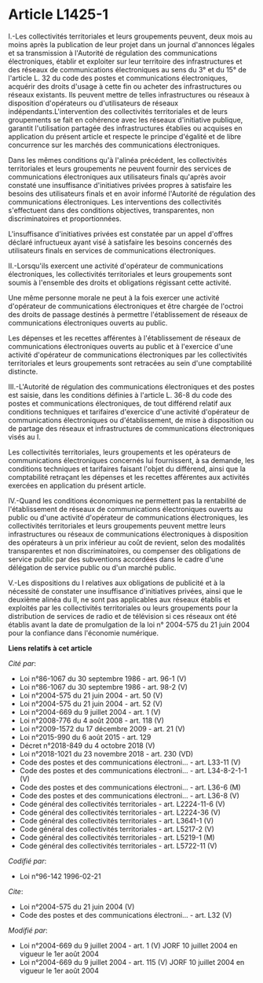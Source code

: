 # Article L1425-1

I.-Les collectivités territoriales et leurs groupements peuvent, deux mois au moins après la publication de leur projet dans
un journal d'annonces légales et sa transmission à l'Autorité de régulation des communications électroniques, établir et
exploiter sur leur territoire des infrastructures et des réseaux de communications électroniques au sens du 3° et du 15° de
l'article L. 32 du code des postes et communications électroniques, acquérir des droits d'usage à cette fin ou acheter des
infrastructures ou réseaux existants. Ils peuvent mettre de telles infrastructures ou réseaux à disposition d'opérateurs ou
d'utilisateurs de réseaux indépendants.L'intervention des collectivités territoriales et de leurs groupements se fait en
cohérence avec les réseaux d'initiative publique, garantit l'utilisation partagée des infrastructures établies ou acquises en
application du présent article et respecte le principe d'égalité et de libre concurrence sur les marchés des communications
électroniques. 

Dans les mêmes conditions qu'à l'alinéa précédent, les collectivités territoriales et leurs groupements ne peuvent fournir
des services de communications électroniques aux utilisateurs finals qu'après avoir constaté une insuffisance d'initiatives
privées propres à satisfaire les besoins des utilisateurs finals et en avoir informé l'Autorité de régulation des
communications électroniques. Les interventions des collectivités s'effectuent dans des conditions objectives, transparentes,
non discriminatoires et proportionnées.

L'insuffisance d'initiatives privées est constatée par un appel d'offres déclaré infructueux ayant visé à satisfaire les
besoins concernés des utilisateurs finals en services de communications électroniques. 

II.-Lorsqu'ils exercent une activité d'opérateur de communications électroniques, les collectivités territoriales et leurs
groupements sont soumis à l'ensemble des droits et obligations régissant cette activité. 

Une même personne morale ne peut à la fois exercer une activité d'opérateur de communications électroniques et être chargée
de l'octroi des droits de passage destinés à permettre l'établissement de réseaux de communications électroniques ouverts au
public. 

Les dépenses et les recettes afférentes à l'établissement de réseaux de communications électroniques ouverts au public et à
l'exercice d'une activité d'opérateur de communications électroniques par les collectivités territoriales et leurs
groupements sont retracées au sein d'une comptabilité distincte. 

III.-L'Autorité de régulation des communications électroniques et des postes est saisie, dans les conditions définies à
l'article L. 36-8 du code des postes et communications électroniques, de tout différend relatif aux conditions techniques et
tarifaires d'exercice d'une activité d'opérateur de communications électroniques ou d'établissement, de mise à disposition ou
de partage des réseaux et infrastructures de communications électroniques visés au I. 

Les collectivités territoriales, leurs groupements et les opérateurs de communications électroniques concernés lui
fournissent, à sa demande, les conditions techniques et tarifaires faisant l'objet du différend, ainsi que la comptabilité
retraçant les dépenses et les recettes afférentes aux activités exercées en application du présent article. 

IV.-Quand les conditions économiques ne permettent pas la rentabilité de l'établissement de réseaux de communications
électroniques ouverts au public ou d'une activité d'opérateur de communications électroniques, les collectivités
territoriales et leurs groupements peuvent mettre leurs infrastructures ou réseaux de communications électroniques à
disposition des opérateurs à un prix inférieur au coût de revient, selon des modalités transparentes et non discriminatoires,
ou compenser des obligations de service public par des subventions accordées dans le cadre d'une délégation de service public
ou d'un marché public.

V.-Les dispositions du I relatives aux obligations de publicité et à la nécessité de constater une insuffisance d'initiatives
privées, ainsi que le deuxième alinéa du II, ne sont pas applicables aux réseaux établis et exploités par les collectivités
territoriales ou leurs groupements pour la distribution de services de radio et de télévision si ces réseaux ont été établis
avant la date de promulgation de la loi n° 2004-575 du 21 juin 2004 pour la confiance dans l'économie numérique.

**Liens relatifs à cet article**

_Cité par_:

  - Loi n°86-1067 du 30 septembre 1986 - art. 96-1 (V)
  - Loi n°86-1067 du 30 septembre 1986 - art. 98-2 (V)
  - Loi n°2004-575 du 21 juin 2004 - art. 50 (V)
  - Loi n°2004-575 du 21 juin 2004 - art. 52 (V)
  - Loi n°2004-669 du 9 juillet 2004 - art. 1 (V)
  - Loi n°2008-776 du 4 août 2008 - art. 118 (V)
  - Loi n°2009-1572 du 17 décembre 2009 - art. 21 (V)
  - Loi n°2015-990 du 6 août 2015 - art. 129
  - Décret n°2018-849 du 4 octobre 2018 (V)
  - Loi n°2018-1021 du 23 novembre 2018 - art. 230 (VD)
  - Code des postes et des communications électroni... - art. L33-11 (V)
  - Code des postes et des communications électroni... - art. L34-8-2-1-1 (V)
  - Code des postes et des communications électroni... - art. L36-6 (M)
  - Code des postes et des communications électroni... - art. L36-8 (V)
  - Code général des collectivités territoriales - art. L2224-11-6 (V)
  - Code général des collectivités territoriales - art. L2224-36 (V)
  - Code général des collectivités territoriales - art. L3641-1 (V)
  - Code général des collectivités territoriales - art. L5217-2 (V)
  - Code général des collectivités territoriales - art. L5219-1 (M)
  - Code général des collectivités territoriales - art. L5722-11 (V)

_Codifié par_:

  - Loi n°96-142 1996-02-21

_Cite_:

  - Loi n°2004-575 du 21 juin 2004 (V)
  - Code des postes et des communications électroni... - art. L32 (V)

_Modifié par_:

  - Loi n°2004-669 du 9 juillet 2004 - art. 1 (V) JORF 10 juillet 2004 en vigueur le 1er août 2004
  - Loi n°2004-669 du 9 juillet 2004 - art. 115 (V) JORF 10 juillet 2004 en vigueur le 1er août 2004
